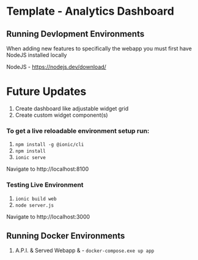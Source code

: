 # Template - Analytics Dashboard 

## Running Devlopment Environments

When adding new features to specifically the webapp you must first have NodeJS installed locally

NodeJS - https://nodejs.dev/download/



# Future Updates

1. Create dashboard like adjustable widget grid
2. Create custom widget component(s)



### To get a live reloadable environment setup run:

1. `npm install -g @ionic/cli`
2. `npm install`
3. `ionic serve`

Navigate to http://localhost:8100


### Testing Live Environment

1. `ionic build web`
2. `node server.js`

Navigate to http://localhost:3000


## Running Docker Environments

1. A.P.I. & Served Webapp & - `docker-compose.exe up app`

